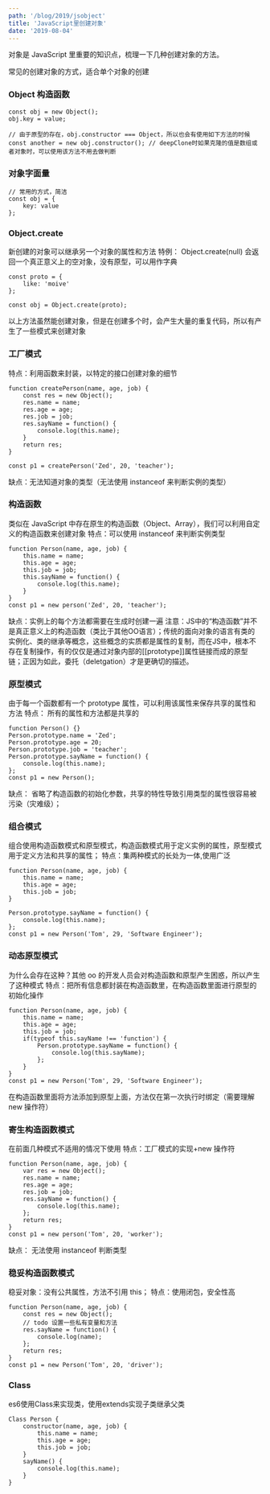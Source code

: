 ```yaml
---
path: '/blog/2019/jsobject'
title: 'JavaScript里创建对象'
date: '2019-08-04'
---
```


对象是 JavaScript 里重要的知识点，梳理一下几种创建对象的方法。

常见的创建对象的方式，适合单个对象的创建

### Object 构造函数

```
const obj = new Object();
obj.key = value;

// 由于原型的存在，obj.constructor === Object，所以也会有使用如下方法的时候
const another = new obj.constructor(); // deepClone时如果克隆的值是数组或者对象时，可以使用该方法不用去做判断
```

### 对象字面量

```
// 常用的方式，简洁
const obj = {
    key: value
};
```

### Object.create
新创建的对象可以继承另一个对象的属性和方法
特例： Object.create(null) 会返回一个真正意义上的空对象，没有原型，可以用作字典
```
const proto = {
    like: 'moive'
};

const obj = Object.create(proto);
```

以上方法虽然能创建对象，但是在创建多个时，会产生大量的重复代码，所以有产生了一些模式来创建对象

### 工厂模式

特点：利用函数来封装，以特定的接口创建对象的细节

```
function createPerson(name, age, job) {
    const res = new Object();
    res.name = name;
    res.age = age;
    res.job = job;
    res.sayName = function() {
        console.log(this.name);
    }
    return res;
}

const p1 = createPerson('Zed', 20, 'teacher');
```

缺点：无法知道对象的类型（无法使用 instanceof 来判断实例的类型）

### 构造函数

类似在 JavaScript 中存在原生的构造函数（Object、Array），我们可以利用自定义的构造函数来创建对象
特点：可以使用 instanceof 来判断实例类型

```
function Person(name, age, job) {
    this.name = name;
    this.age = age;
    this.job = job;
    this.sayName = function() {
        console.log(this.name);
    }
}
const p1 = new person('Zed', 20, 'teacher');
```

缺点：实例上的每个方法都需要在生成时创建一遍
注意：JS中的“构造函数”并不是真正意义上的构造函数（类比于其他OO语言）；传统的面向对象的语言有类的实例化、类的继承等概念，这些概念的实质都是属性的复制，而在JS中，根本不存在复制操作，有的仅仅是通过对象内部的[[prototype]]属性链接而成的原型链；正因为如此，委托（deletgation）才是更确切的描述。

### 原型模式

由于每一个函数都有一个 prototype 属性，可以利用该属性来保存共享的属性和方法
特点： 所有的属性和方法都是共享的

```
function Person() {}
Person.prototype.name = 'Zed';
Person.prototype.age = 20;
Person.prototype.job = 'teacher';
Person.prototype.sayName = function() {
    console.log(this.name);
};
const p1 = new Person();
```

缺点： 省略了构造函数的初始化参数，共享的特性导致引用类型的属性很容易被污染（灾难级）；

### 组合模式

组合使用构造函数模式和原型模式，构造函数模式用于定义实例的属性，原型模式用于定义方法和共享的属性；
特点：集两种模式的长处为一体,使用广泛

```
function Person(name, age, job) {
    this.name = name;
    this.age = age;
    this.job = job;
}

Person.prototype.sayName = function() {
    console.log(this.name);
};
const p1 = new Person('Tom', 29, 'Software Engineer');
```

### 动态原型模式

为什么会存在这种？其他 oo 的开发人员会对构造函数和原型产生困惑，所以产生了这种模式
特点：把所有信息都封装在构造函数里，在构造函数里面进行原型的初始化操作

```
function Person(name, age, job) {
    this.name = name;
    this.age = age;
    this.job = job;
    if(typeof this.sayName !== 'function') {
        Person.prototype.sayName = function() {
            console.log(this.sayName);
        };
    }
}
const p1 = new Person('Tom', 29, 'Software Engineer');
```

在构造函数里面将方法添加到原型上面，方法仅在第一次执行时绑定（需要理解 new 操作符）

### 寄生构造函数模式

在前面几种模式不适用的情况下使用
特点：工厂模式的实现+new 操作符

```
function Person(name, age, job) {
    var res = new Object();
    res.name = name;
    res.age = age;
    res.job = job;
    res.sayName = function() {
        console.log(this.name);
    };
    return res;
}
const p1 = new person('Tom', 20, 'worker');
```

缺点： 无法使用 instanceof 判断类型

### 稳妥构造函数模式

稳妥对象：没有公共属性，方法不引用 this；
特点：使用闭包，安全性高

```
function Person(name, age, job) {
    const res = new Object();
    // todo 设置一些私有变量和方法
    res.sayName = function() {
        console.log(name);
    };
    return res;
}
const p1 = new Person('Tom', 20, 'driver');
```

### Class
es6使用Class来实现类，使用extends实现子类继承父类
```
Class Person {
    constructor(name, age, job) {
        this.name = name;
        this.age = age;
        this.job = job;
    }
    sayName() {
        console.log(this.name);
    }
}
```
